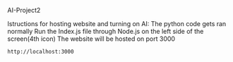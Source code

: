 AI-Project2

Istructions for hosting website and turning on AI:
    The python code gets ran normally 
    Run the Index.js file through Node.js on the left side of the screen(4th icon)
    The website will be hosted on port 3000

    http://localhost:3000